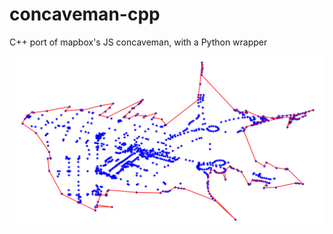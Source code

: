# concaveman-cpp
C++ port of mapbox's JS concaveman, with a Python wrapper

![Demo Screenshot](demo.png)
